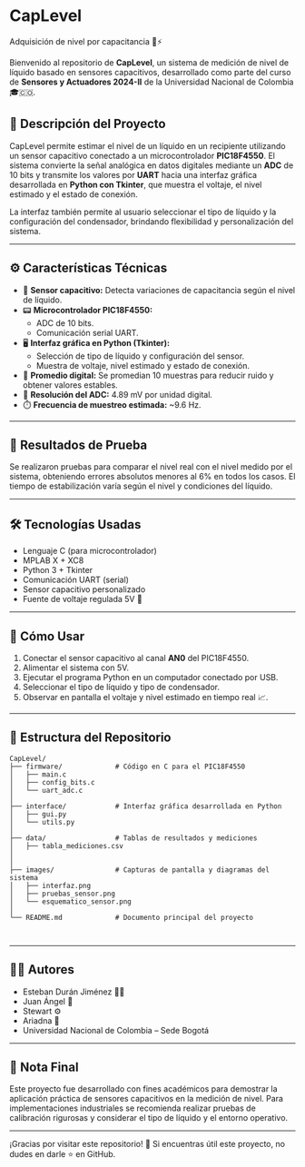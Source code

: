 # CapLevel
Adquisición de nivel por capacitancia 🌊⚡

Bienvenido al repositorio de **CapLevel**, un sistema de medición de nivel de líquido basado en sensores capacitivos, desarrollado como parte del curso de **Sensores y Actuadores 2024-II** de la Universidad Nacional de Colombia 🎓🇨🇴.

## 📌 Descripción del Proyecto

CapLevel permite estimar el nivel de un líquido en un recipiente utilizando un sensor capacitivo conectado a un microcontrolador **PIC18F4550**. El sistema convierte la señal analógica en datos digitales mediante un **ADC** de 10 bits y transmite los valores por **UART** hacia una interfaz gráfica desarrollada en **Python con Tkinter**, que muestra el voltaje, el nivel estimado y el estado de conexión.  

La interfaz también permite al usuario seleccionar el tipo de líquido y la configuración del condensador, brindando flexibilidad y personalización del sistema.

---

## ⚙️ Características Técnicas

- 🔌 **Sensor capacitivo:** Detecta variaciones de capacitancia según el nivel de líquido.
- 📟 **Microcontrolador PIC18F4550:**
  - ADC de 10 bits.
  - Comunicación serial UART.
- 🖥️ **Interfaz gráfica en Python (Tkinter):**
  - Selección de tipo de líquido y configuración del sensor.
  - Muestra de voltaje, nivel estimado y estado de conexión.
- 🧮 **Promedio digital:** Se promedian 10 muestras para reducir ruido y obtener valores estables.
- 📡 **Resolución del ADC:** 4.89 mV por unidad digital.
- ⏱️ **Frecuencia de muestreo estimada:** ~9.6 Hz.

---

## 🧪 Resultados de Prueba

Se realizaron pruebas para comparar el nivel real con el nivel medido por el sistema, obteniendo errores absolutos menores al 6% en todos los casos. El tiempo de estabilización varía según el nivel y condiciones del líquido.

---

## 🛠️ Tecnologías Usadas

- Lenguaje C (para microcontrolador)
- MPLAB X + XC8
- Python 3 + Tkinter
- Comunicación UART (serial)
- Sensor capacitivo personalizado
- Fuente de voltaje regulada 5V 🔋

---

## 🧰 Cómo Usar

1. Conectar el sensor capacitivo al canal **AN0** del PIC18F4550.
2. Alimentar el sistema con 5V.
3. Ejecutar el programa Python en un computador conectado por USB.
4. Seleccionar el tipo de líquido y tipo de condensador.
5. Observar en pantalla el voltaje y nivel estimado en tiempo real 📈.

---

## 📁 Estructura del Repositorio

~~~
CapLevel/
├── firmware/             # Código en C para el PIC18F4550
│   ├── main.c
│   ├── config_bits.c
│   └── uart_adc.c
│
├── interface/            # Interfaz gráfica desarrollada en Python
│   ├── gui.py
│   └── utils.py
│
├── data/                 # Tablas de resultados y mediciones
│   ├── tabla_mediciones.csv
│   
│
├── images/               # Capturas de pantalla y diagramas del sistema
│   ├── interfaz.png
│   ├── pruebas_sensor.png
│   └── esquematico_sensor.png
│
└── README.md             # Documento principal del proyecto



~~~
---

## 🧑‍🔬 Autores

- Esteban Durán Jiménez 👨‍💻
- Juan Ángel 🔧
- Stewart ⚙️
- Ariadna 🧪
- Universidad Nacional de Colombia – Sede Bogotá
---

## 📢 Nota Final

Este proyecto fue desarrollado con fines académicos para demostrar la aplicación práctica de sensores capacitivos en la medición de nivel. Para implementaciones industriales se recomienda realizar pruebas de calibración rigurosas y considerar el tipo de líquido y el entorno operativo.

---

¡Gracias por visitar este repositorio! 🌟 Si encuentras útil este proyecto, no dudes en darle ⭐ en GitHub.
